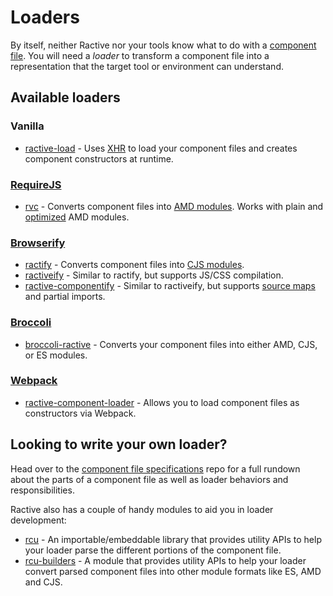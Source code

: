 # Loaders

By itself, neither Ractive nor your tools know what to do with a [component file](../api.md). You will need a _loader_ to transform a component file into a representation that the target tool or environment can understand.

## Available loaders

### Vanilla

  - [ractive-load](https://github.com/ractivejs/ractive-load) - Uses [XHR](https://developer.mozilla.org/en-US/docs/Web/API/XMLHttpRequest) to load your component files and creates component constructors at runtime.

### [RequireJS](http://requirejs.org/)

  - [rvc](https://github.com/ractivejs/rvc) - Converts component files into [AMD modules](http://requirejs.org/docs/api.html). Works with plain and [optimized](http://requirejs.org/docs/optimization.html) AMD modules.

### [Browserify](http://browserify.org/)

  - [ractify](https://github.com/marcello3d/node-ractify) - Converts component files into [CJS modules](https://nodejs.org/api/modules.html).
  - [ractiveify](https://github.com/norcalli/ractiveify) - Similar to ractify, but supports JS/CSS compilation.
  - [ractive-componentify](https://github.com/blackgate/ractive-componentify) - Similar to ractiveify, but supports [source maps](https://developer.mozilla.org/en-US/docs/Tools/Debugger/How_to/Use_a_source_map) and partial imports.

### [Broccoli](http://broccolijs.com/)

  - [broccoli-ractive](https://github.com/ractivejs/broccoli-ractive) - Converts your component files into either AMD, CJS, or ES modules.

### [Webpack](https://webpack.github.io/)

  - [ractive-component-loader](https://github.com/thomsbg/ractive-component-loader) - Allows you to load component files as constructors via Webpack.

## Looking to write your own loader?

Head over to the [component file specifications](https://github.com/ractivejs/component-spec) repo for a full rundown about the parts of a component file as well as loader behaviors and responsibilities.

Ractive also has a couple of handy modules to aid you in loader development:

-  [rcu](https://github.com/ractivejs/rcu) - An importable/embeddable library that provides utility APIs to help your loader parse the different portions of the component file.
- [rcu-builders](https://github.com/ractivejs/rcu-builders) - A module that provides utility APIs to help your loader convert parsed component files into other module formats like ES, AMD and CJS.
